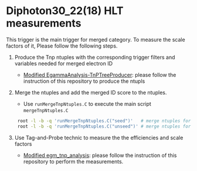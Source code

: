 # Diphoton30_22(18) HLT measurements
This trigger is the main trigger for merged category. To measure the scale factors of it, Please follow the following steps.

1. Produce the Tnp ntuples with the corresponding trigger filters and variables needed for merged electron ID
   - [Modified EgammaAnalysis-TnPTreeProducer](https://github.com/chw1207/EgammaAnalysis-TnPTreeProducer): please follow the instruction of this repository to produce the ntupls

2. Merge the ntuples and add the merged ID score to the ntuples.
   - Use `runMergeTnpNtuples.C` to execute the main script `mergeTnpNtuples.C`
   ```bash 
    root -l -b -q 'runMergeTnpNtuples.C("seed")'   # merge ntuples for seeded leg
    root -l -b -q 'runMergeTnpNtuples.C("unseed")' # merge ntuples for unseeded leg
   ```

3. Use Tag-and-Probe technic to measure the the efficiencies and scale factors
    - [Modified egm_tnp_analysis](https://github.com/chw1207/egm_tnp_analysis): please follow the instruction of this repository to perform the measurements.
